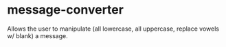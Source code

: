 # message-converter
Allows the user to manipulate (all lowercase, all uppercase, replace vowels w/ blank) a message.
